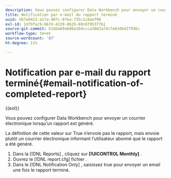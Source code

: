 ```yaml
---
description: Vous pouvez configurer Data Workbench pour envoyer un courrier électronique lorsqu’un rapport est généré.
title: Notification par e-mail du rapport terminé
uuid: 567e0423-a17a-407c-87ea-735c1c8aef96
exl-id: 1d79fac9-667d-4139-8629-69c8795377b1
source-git-commit: b1dda69a606a16dccca30d2a74c7e63dbd27936c
workflow-type: tm+mt
source-wordcount: '87'
ht-degree: 11%

---
```


# Notification par e-mail du rapport terminé{#email-notification-of-completed-report}

{{eol}}

Vous pouvez configurer Data Workbench pour envoyer un courrier électronique lorsqu’un rapport est généré.

La définition de cette valeur sur True n’envoie pas le rapport, mais envoie plutôt un courrier électronique informant l’utilisateur abonné que le rapport a été généré.

1. Dans la [!DNL Reports] , cliquez sur **[!UICONTROL Monthly]** .
1. Ouvrez le [!DNL report.cfg] fichier .
1. Dans le [!DNL Notification Only] , saisissez true pour envoyer un email une fois le rapport terminé.
